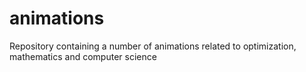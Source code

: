 # animations
Repository containing a number of animations related to optimization, mathematics and computer science
